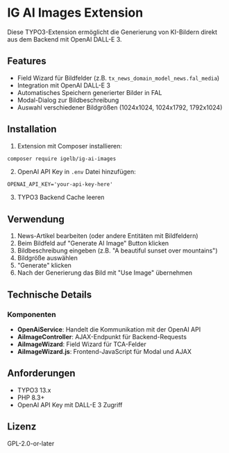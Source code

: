 # IG AI Images Extension

Diese TYPO3-Extension ermöglicht die Generierung von KI-Bildern direkt aus dem Backend mit OpenAI DALL-E 3.

## Features

- Field Wizard für Bildfelder (z.B. `tx_news_domain_model_news.fal_media`)
- Integration mit OpenAI DALL-E 3
- Automatisches Speichern generierter Bilder in FAL
- Modal-Dialog zur Bildbeschreibung
- Auswahl verschiedener Bildgrößen (1024x1024, 1024x1792, 1792x1024)

## Installation

1. Extension mit Composer installieren:
```bash
composer require igelb/ig-ai-images
```

2. OpenAI API Key in `.env` Datei hinzufügen:
```
OPENAI_API_KEY='your-api-key-here'
```

3. TYPO3 Backend Cache leeren

## Verwendung

1. News-Artikel bearbeiten (oder andere Entitäten mit Bildfeldern)
2. Beim Bildfeld auf "Generate AI Image" Button klicken
3. Bildbeschreibung eingeben (z.B. "A beautiful sunset over mountains")
4. Bildgröße auswählen
5. "Generate" klicken
6. Nach der Generierung das Bild mit "Use Image" übernehmen

## Technische Details

### Komponenten

- **OpenAiService**: Handelt die Kommunikation mit der OpenAI API
- **AiImageController**: AJAX-Endpunkt für Backend-Requests
- **AiImageWizard**: Field Wizard für TCA-Felder
- **AiImageWizard.js**: Frontend-JavaScript für Modal und AJAX

## Anforderungen

- TYPO3 13.x
- PHP 8.3+
- OpenAI API Key mit DALL-E 3 Zugriff

## Lizenz

GPL-2.0-or-later
